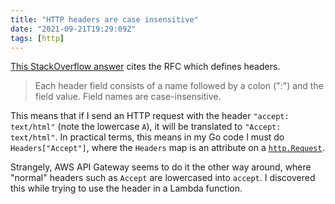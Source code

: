 ```yaml
---
title: "HTTP headers are case insensitive"
date: "2021-09-21T19:29:09Z"
tags: [http]
---
```

[This StackOverflow answer](https://stackoverflow.com/a/5259004/3600147) cites the RFC which defines headers.

> Each header field consists of a name followed by a colon (":") and the field value. Field names are case-insensitive.

This means that if I send an HTTP request with the header `"accept: text/html"` (note the lowercase `A`), it will be translated to `"Accept: text/html"`.
In practical terms, this means in my Go code I must do `Headers["Accept"]`, where the `Headers` map is an attribute on a [`http.Request`](https://pkg.go.dev/net/http#Request).

Strangely, AWS API Gateway seems to do it the other way around, where "normal" headers such as `Accept` are lowercased into `accept`.
I discovered this while trying to use the header in a Lambda function.

